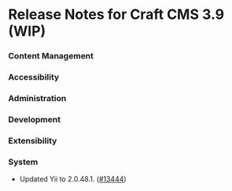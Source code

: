 # Release Notes for Craft CMS 3.9 (WIP)

### Content Management

### Accessibility

### Administration

### Development

### Extensibility

### System
- Updated Yii to 2.0.48.1. ([#13444](https://github.com/craftcms/cms/pull/13444))
